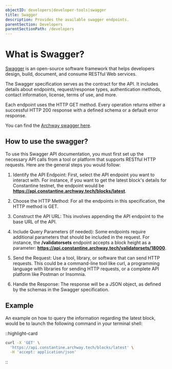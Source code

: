 ```yaml
---
objectID: developers|developer-tools|swagger
title: Swagger
description: Provides the available swagger endpoints.
parentSection: Developers
parentSectionPath: /developers
---
```


# What is Swagger?

<a href="https://swagger.io/tools/open-source/" target="_blank" >Swagger</a> is an open-source software framework that helps developers design, build, document, and consume RESTful Web services.


The Swagger specification serves as the contract for the API. It includes details about endpoints, request/response types, authentication methods, contact information, license, terms of use, and more.

Each endpoint uses the HTTP GET method. Every operation returns either a successful HTTP 200 response with a defined schema or a default error response.

You can find the <a href="https://api.constantine.archway.tech/swagger/" target="_blank" >Archway swagger here</a>.

## How to use the swagger?

To use this Swagger API documentation, you must first set up the necessary API calls from a tool or platform that supports RESTful HTTP requests. Here are the general steps you would follow:

1) Identify the API Endpoint: First, select the API endpoint you want to interact with. For instance, if you want to get the latest block's details for Constantine testnet, the endpoint would be **https://api.constantine.archway.tech/blocks/latest**.

2) Choose the HTTP Method: For all the endpoints in this specification, the HTTP method is GET.

3) Construct the API URL: This involves appending the API endpoint to the base URL of the API.

4) Include Query Parameters (if needed): Some endpoints require additional parameters that should be included in the request. For instance, the **/validatorsets** endpoint accepts a block height as a parameter: **https://api.constantine.archway.tech/validatorsets/18000**.

5) Send the Request: Use a tool, library, or software that can send HTTP requests. This could be a command-line tool like curl, a programming language with libraries for sending HTTP requests, or a complete API platform like Postman or Insomnia.

6) Handle the Response: The response will be a JSON object, as defined by the schemas in the Swagger specification. 


## Example

An example on how to query the information regarding the latest block, would be to launch the following command in your terminal shell:

::highlight-card

```bash
curl -X 'GET' \
  'https://api.constantine.archway.tech/blocks/latest' \
  -H 'accept: application/json'
```

::
